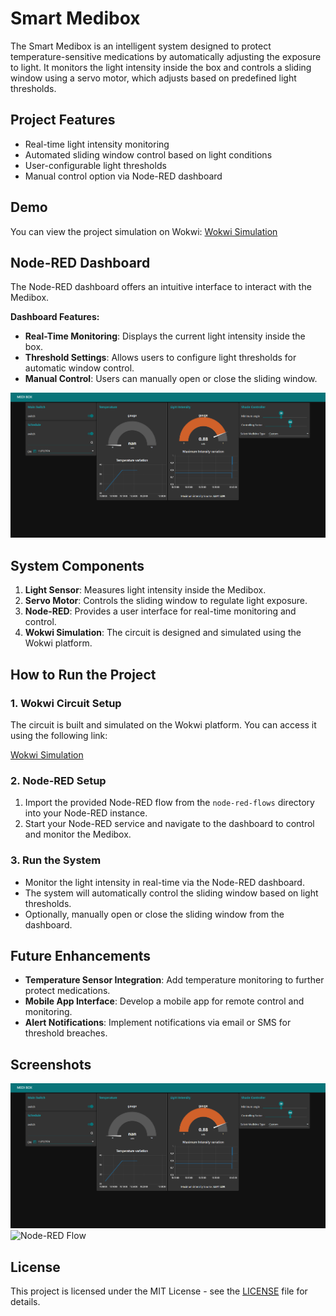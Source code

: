 # Smart Medibox

The Smart Medibox is an intelligent system designed to protect temperature-sensitive medications by automatically adjusting the exposure to light. It monitors the light intensity inside the box and controls a sliding window using a servo motor, which adjusts based on predefined light thresholds.

## Project Features

- Real-time light intensity monitoring
- Automated sliding window control based on light conditions
- User-configurable light thresholds
- Manual control option via Node-RED dashboard

## Demo
You can view the project simulation on Wokwi: [Wokwi Simulation](https://wokwi.com/projects/397634163544306689)

## Node-RED Dashboard

The Node-RED dashboard offers an intuitive interface to interact with the Medibox.

**Dashboard Features:**

- **Real-Time Monitoring**: Displays the current light intensity inside the box.
- **Threshold Settings**: Allows users to configure light thresholds for automatic window control.
- **Manual Control**: Users can manually open or close the sliding window.

<!-- Add Node-RED dashboard screenshot here -->
![Node-RED Dashboard](https://github.com/GayuruRamanayake/Smart-Medibox/blob/main/images/noderedDashboard.png)

## System Components

1. **Light Sensor**: Measures light intensity inside the Medibox.
2. **Servo Motor**: Controls the sliding window to regulate light exposure.
3. **Node-RED**: Provides a user interface for real-time monitoring and control.
4. **Wokwi Simulation**: The circuit is designed and simulated using the Wokwi platform.

## How to Run the Project

### 1. Wokwi Circuit Setup

The circuit is built and simulated on the Wokwi platform. You can access it using the following link:

[Wokwi Simulation](https://wokwi.com/projects/your-simulation-link)

### 2. Node-RED Setup

1. Import the provided Node-RED flow from the `node-red-flows` directory into your Node-RED instance.
2. Start your Node-RED service and navigate to the dashboard to control and monitor the Medibox.

### 3. Run the System

- Monitor the light intensity in real-time via the Node-RED dashboard.
- The system will automatically control the sliding window based on light thresholds.
- Optionally, manually open or close the sliding window from the dashboard.

## Future Enhancements

- **Temperature Sensor Integration**: Add temperature monitoring to further protect medications.
- **Mobile App Interface**: Develop a mobile app for remote control and monitoring.
- **Alert Notifications**: Implement notifications via email or SMS for threshold breaches.

## Screenshots

<!-- Add relevant screenshots of the Wokwi circuit and Node-RED dashboard -->
![Wokwi Circuit](https://github.com/GayuruRamanayake/Smart-Medibox/blob/main/images/noderedDashboard.png)
![Node-RED Flow](path-to-your-node-red-flow-image)

## License

This project is licensed under the MIT License - see the [LICENSE](LICENSE) file for details.
